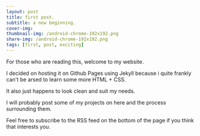 ```yaml
---
layout: post
title: first post.
subtitle: a new beginning.
cover-img:
thumbnail-img: /android-chrome-192x192.png
share-img: /android-chrome-192x192.png
tags: [first, post, exciting]
---
```


For those who are reading this, welcome to my website. 

I decided on hosting it on Github Pages using Jekyll because i quite frankly can't be arsed to learn some more HTML + CSS.

It also just happens to look clean and suit my needs.

I will probably post some of my projects on here and the process surrounding them. 

Feel free to subscribe to the RSS feed on the bottom of the page if you think that interests you.
